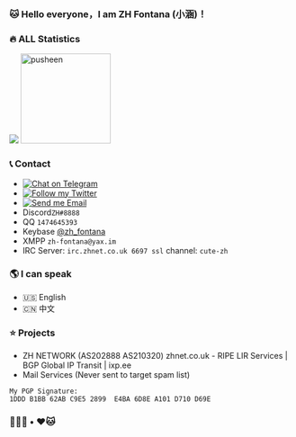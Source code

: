 ###  🐱 Hello everyone，I am ZH Fontana (小涵)！

###  🔥 ALL Statistics

![](https://github-readme-stats.vercel.app/api?username=Edenmi&count_private=true&include_all_commits=true&show_icons=true&&bg_color=fc466b,3f5efb&title_color=ff7d92&icon_color=ff869a&role=OWNER,ORGANIZATION_MEMBER) 
<img src="https://user-images.githubusercontent.com/22280294/179611382-5704fe4f-ef8c-40f2-b868-5921cfb56da6.png" alt="pusheen" height="160px">

###  📞 Contact

- [![Chat on Telegram](https://img.shields.io/static/v1?&logo=telegram&label=Telegram&color=blue&message=@zh_210320&style=flat-square)](https://t.me/zh_210320)
- [![Follow my Twitter](https://img.shields.io/static/v1?&logo=twitter&label=Twitter&color=blue&message=zh_fontana&style=flat-square)](https://twitter.com/zh_fontana)
- [![Send me Email](https://img.shields.io/static/v1?label=email&message=i@eden-official.co.uk&color=orange&style=flat-square)](mailto:i@eden-official.co.uk)
- Discord`ZH#8888`
- QQ `1474645393`
- Keybase [@zh_fontana](https://keybase.io/zh_fontana)
- XMPP `zh-fontana@yax.im`
- IRC Server: `irc.zhnet.co.uk 6697 ssl` channel: `cute-zh`

### 🌎 I can speak

* 🇺🇸 English
* 🇨🇳 中文

### ⭐ Projects

* ZH NETWORK (AS202888 AS210320) zhnet.co.uk - RIPE LIR Services | BGP Global IP Transit | ixp.ee
* Mail Services (Never sent to target spam list)


```
My PGP Signature:
1DDD B1BB 62AB C9E5 2899  E4BA 6D8E A101 D710 D69E
```

### 🏳️‍⚧️🍥 • ❤️🐱